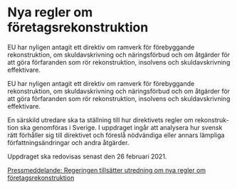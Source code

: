 # Nya regler om företagsrekonstruktion

EU har nyligen antagit ett direktiv om ramverk för förebyggande rekonstruktion, om skuldavskrivning och näringsförbud och om åtgärder för att göra förfaranden som rör rekonstruktion, insolvens och skuldavskrivning effektivare.

EU har nyligen antagit ett direktiv om ramverk för förebyggande rekonstruktion, om skuldavskrivning och näringsförbud och om åtgärder för att göra förfaranden som rör rekonstruktion, insolvens och skuldavskrivning effektivare.

En särskild utredare ska ta ställning till hur direktivets regler om rekonstruk­tion ska genomföras i Sverige. I uppdraget ingår att analysera hur svensk rätt förhåller sig till direktivet och föreslå nödvändiga eller annars lämpliga för­fatt­ningsändringar och andra åtgärder.

Uppdraget ska redovisas senast den 26 februari 2021.

[Pressmeddelande: Regeringen tillsätter utredning om nya regler om företagsrekonstruktion](/pressmeddelanden/2019/09/regeringen-tillsatter-utredning-om-nya-regler-om-foretagsrekonstruktion/ "Regeringen tillsätter utredning om nya regler om företagsrekonstruktion")
